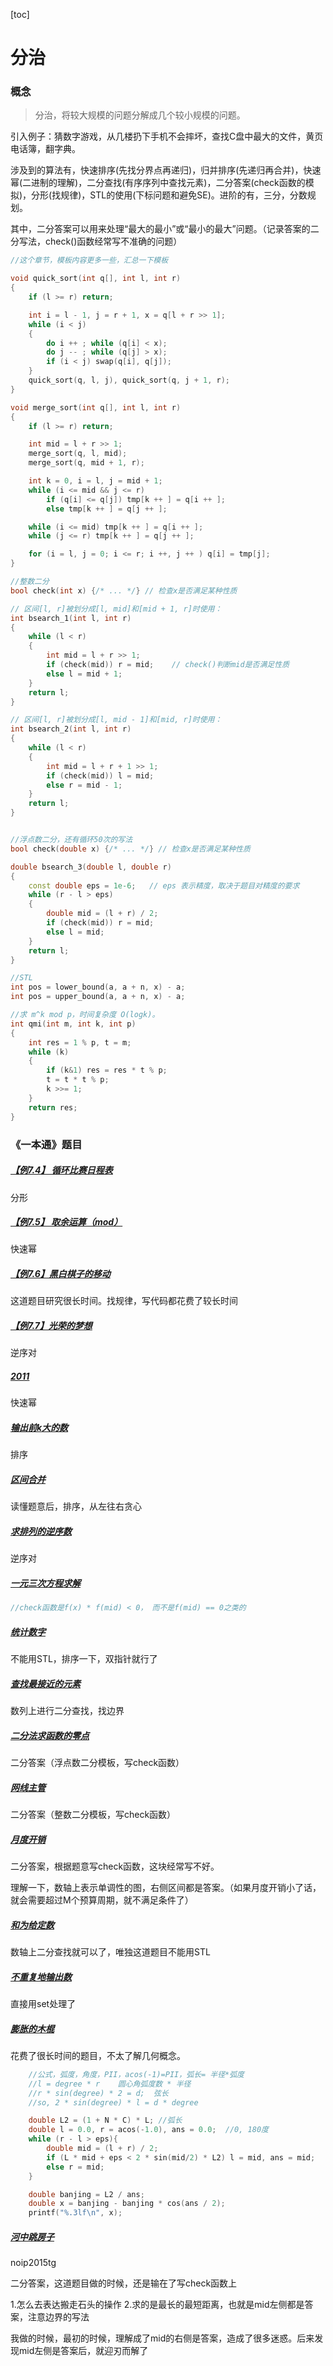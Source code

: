 [toc]

# 分治

### 概念

> 分治，将较大规模的问题分解成几个较小规模的问题。

引入例子：猜数字游戏，从几楼扔下手机不会摔坏，查找C盘中最大的文件，黄页电话簿，翻字典。

涉及到的算法有，快速排序(先找分界点再递归)，归并排序(先递归再合并)，快速幂(二进制的理解)，二分查找(有序序列中查找元素)，二分答案(check函数的模拟)，分形(找规律)，STL的使用(下标问题和避免SE)。进阶的有，三分，分数规划。

其中，二分答案可以用来处理“最大的最小”或“最小的最大”问题。（记录答案的二分写法，check()函数经常写不准确的问题）

```cpp
//这个章节，模板内容更多一些，汇总一下模板

void quick_sort(int q[], int l, int r)
{
    if (l >= r) return;

    int i = l - 1, j = r + 1, x = q[l + r >> 1];
    while (i < j)
    {
        do i ++ ; while (q[i] < x);
        do j -- ; while (q[j] > x);
        if (i < j) swap(q[i], q[j]);
    }
    quick_sort(q, l, j), quick_sort(q, j + 1, r);
}

void merge_sort(int q[], int l, int r)
{
    if (l >= r) return;

    int mid = l + r >> 1;
    merge_sort(q, l, mid);
    merge_sort(q, mid + 1, r);

    int k = 0, i = l, j = mid + 1;
    while (i <= mid && j <= r)
        if (q[i] <= q[j]) tmp[k ++ ] = q[i ++ ];
        else tmp[k ++ ] = q[j ++ ];

    while (i <= mid) tmp[k ++ ] = q[i ++ ];
    while (j <= r) tmp[k ++ ] = q[j ++ ];

    for (i = l, j = 0; i <= r; i ++, j ++ ) q[i] = tmp[j];
}

//整数二分
bool check(int x) {/* ... */} // 检查x是否满足某种性质

// 区间[l, r]被划分成[l, mid]和[mid + 1, r]时使用：
int bsearch_1(int l, int r)
{
    while (l < r)
    {
        int mid = l + r >> 1;
        if (check(mid)) r = mid;    // check()判断mid是否满足性质
        else l = mid + 1;
    }
    return l;
}

// 区间[l, r]被划分成[l, mid - 1]和[mid, r]时使用：
int bsearch_2(int l, int r)
{
    while (l < r)
    {
        int mid = l + r + 1 >> 1;
        if (check(mid)) l = mid;
        else r = mid - 1;
    }
    return l;
}


//浮点数二分，还有循环50次的写法
bool check(double x) {/* ... */} // 检查x是否满足某种性质

double bsearch_3(double l, double r)
{
    const double eps = 1e-6;   // eps 表示精度，取决于题目对精度的要求
    while (r - l > eps)
    {
        double mid = (l + r) / 2;
        if (check(mid)) r = mid;
        else l = mid;
    }
    return l;
}

//STL
int pos = lower_bound(a, a + n, x) - a;
int pos = upper_bound(a, a + n, x) - a;

//求 m^k mod p，时间复杂度 O(logk)。
int qmi(int m, int k, int p)
{
    int res = 1 % p, t = m;
    while (k)
    {
        if (k&1) res = res * t % p;
        t = t * t % p;
        k >>= 1;
    }
    return res;
}
```



### 《一本通》题目

##### [【例7.4】 循环比赛日程表](http://ybt.ssoier.cn:8088/problem_show.php?pid=1325)

分形

##### [【例7.5】 取余运算（mod）](http://ybt.ssoier.cn:8088/problem_show.php?pid=1326)

快速幂

##### [【例7.6】黑白棋子的移动](http://ybt.ssoier.cn:8088/problem_show.php?pid=1327)

这道题目研究很长时间。找规律，写代码都花费了较长时间

##### [【例7.7】光荣的梦想](http://ybt.ssoier.cn:8088/problem_show.php?pid=1328)

逆序对

##### [2011](http://ybt.ssoier.cn:8088/problem_show.php?pid=1234)

快速幂

##### [输出前k大的数](http://ybt.ssoier.cn:8088/problem_show.php?pid=1235)

排序

##### [区间合并](http://ybt.ssoier.cn:8088/problem_show.php?pid=1236)

读懂题意后，排序，从左往右贪心

##### [求排列的逆序数](http://ybt.ssoier.cn:8088/problem_show.php?pid=1237)

逆序对

##### [一元三次方程求解](http://ybt.ssoier.cn:8088/problem_show.php?pid=1238)

```cpp
//check函数是f(x) * f(mid) < 0， 而不是f(mid) == 0之类的
```

##### [统计数字](http://ybt.ssoier.cn:8088/problem_show.php?pid=1239)

不能用STL，排序一下，双指针就行了

##### [查找最接近的元素](http://ybt.ssoier.cn:8088/problem_show.php?pid=1240)

数列上进行二分查找，找边界

##### [二分法求函数的零点](http://ybt.ssoier.cn:8088/problem_show.php?pid=1241)

二分答案（浮点数二分模板，写check函数）

##### [网线主管](http://ybt.ssoier.cn:8088/problem_show.php?pid=1242)

二分答案（整数二分模板，写check函数）

##### [月度开销](http://ybt.ssoier.cn:8088/problem_show.php?pid=1243)

二分答案，根据题意写check函数，这块经常写不好。

理解一下，数轴上表示单调性的图，右侧区间都是答案。（如果月度开销小了话，就会需要超过M个预算周期，就不满足条件了）

##### [和为给定数](http://ybt.ssoier.cn:8088/problem_show.php?pid=1244)

数轴上二分查找就可以了，唯独这道题目不能用STL

##### [ 不重复地输出数](http://ybt.ssoier.cn:8088/problem_show.php?pid=1245)

直接用set<int>处理了

##### [膨胀的木棍](http://ybt.ssoier.cn:8088/problem_show.php?pid=1246)

花费了很长时间的题目，不太了解几何概念。

```cpp
	//公式，弧度，角度，PII，acos(-1)=PII，弧长= 半径*弧度
	//l = degree * r    圆心角弧度数 * 半径
	//r * sin(degree) * 2 = d;  弦长
	//so, 2 * sin(degree) * l = d * degree

	double L2 = (1 + N * C) * L; //弧长
	double l = 0.0, r = acos(-1.0), ans = 0.0;  //0, 180度
	while (r - l > eps){
		double mid = (l + r) / 2;
		if (L * mid + eps < 2 * sin(mid/2) * L2) l = mid, ans = mid;
		else r = mid;
	}

	double banjing = L2 / ans;
	double x = banjing - banjing * cos(ans / 2);
	printf("%.3lf\n", x);
```

##### [河中跳房子](http://ybt.ssoier.cn:8088/problem_show.php?pid=1247)

noip2015tg

二分答案，这道题目做的时候，还是输在了写check函数上

1.怎么去表达搬走石头的操作 2.求的是最长的最短距离，也就是mid左侧都是答案，注意边界的写法

我做的时候，最初的时候，理解成了mid的右侧是答案，造成了很多迷惑。后来发现mid左侧是答案后，就迎刃而解了